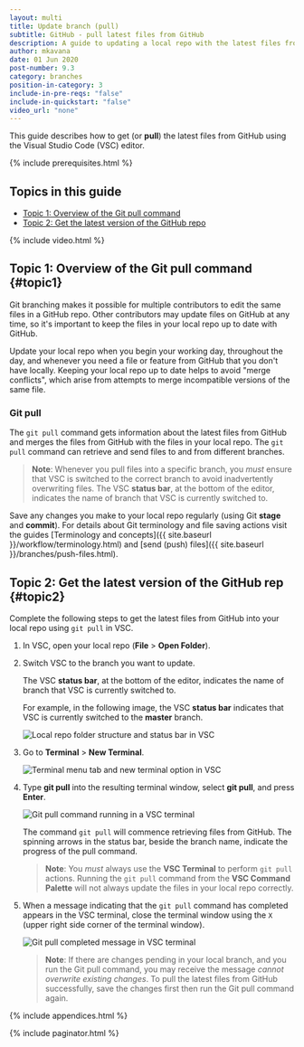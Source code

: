 ```yaml
---
layout: multi
title: Update branch (pull)
subtitle: GitHub - pull latest files from GitHub
description: A guide to updating a local repo with the latest files from a GitHub repo using the Git pull command
author: mkavana
date: 01 Jun 2020
post-number: 9.3
category: branches
position-in-category: 3
include-in-pre-reqs: "false"
include-in-quickstart: "false"
video_url: "none"
---
```


This guide describes how to get (or **pull**) the latest files from GitHub using the Visual Studio Code (VSC) editor.

{% include prerequisites.html %}

## Topics in this guide

- [Topic 1: Overview of the Git pull command](#topic1)
- [Topic 2: Get the latest version of the GitHub repo](#topic2)

{% include video.html %}

## Topic 1: Overview of the Git pull command {#topic1}

Git branching makes it possible for multiple contributors to edit the same files in a GitHub repo. Other contributors may update files on GitHub at any time, so it's important to keep the files in your local repo up to date with GitHub.

Update your local repo when you begin your working day, throughout the day, and whenever you need a file or feature from GitHub that you don't have locally. Keeping your local repo up to date helps to avoid "merge conflicts", which arise from attempts to merge incompatible versions of the same file.

### Git pull

The `git pull` command gets information about the latest files from GitHub and merges the files from GitHub with the files in your local repo. The `git pull` command can retrieve and send files to and from different branches.

> **Note**: Whenever you pull files into a specific branch, you *must* ensure that VSC is switched to the correct branch to avoid inadvertently overwriting files. The VSC **status bar**, at the bottom of the editor, indicates the name of branch that VSC is currently switched to.
>

Save any changes you make to your local repo regularly (using Git **stage** and **commit**). For details about Git terminology and file saving actions visit the guides [Terminology and concepts]({{ site.baseurl }}/workflow/terminology.html) and [send (push) files]({{ site.baseurl }}/branches/push-files.html).

## Topic 2: Get the latest version of the GitHub rep {#topic2}

Complete the following steps to get the latest files from GitHub into your local repo using `git pull` in VSC.

1. In VSC, open your local repo (**File** > **Open Folder**).

2. Switch VSC to the branch you want to update.

    The VSC **status bar**, at the bottom of the editor, indicates the name of branch that VSC is currently switched to.

    For example, in the following image, the VSC **status bar** indicates that VSC is currently switched to the **master** branch.

    ![Local repo folder structure and status bar in VSC](../assets/images/09-branches/pull/github/git-pull-002.png)

3. Go to **Terminal** > **New Terminal**.

    ![Terminal menu tab and new terminal option in VSC](../assets/images/09-branches/pull/github/git-pull-003.png)

4. Type **git pull** into the resulting terminal window, select **git pull**, and press **Enter**.

    ![Git pull command running in a VSC terminal](../assets/images/09-branches/pull/github/git-pull-004.png)

    The command `git pull` will commence retrieving files from GitHub. The spinning arrows in the status bar, beside the branch name, indicate the progress of the pull command.

    > **Note**: You *must* always use the **VSC Terminal** to perform `git pull` actions. Running the `git pull` command from the **VSC Command Palette** will not always update the files in your local repo correctly.

5. When a message indicating that the `git pull` command has completed appears in the VSC terminal, close the terminal window using the `X` (upper right side corner of the terminal window).

    ![Git pull completed message in VSC terminal](../assets/images/09-branches/pull/github/git-pull-005.png)

    > **Note**: If there are changes pending in your local branch, and you run the Git pull command, you may receive the message *cannot overwrite existing changes*. To pull the latest files from GitHub successfully, save the changes first then run the Git pull command again.

{% include appendices.html %}

{% include paginator.html %}
